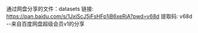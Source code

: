 通过网盘分享的文件：datasets
链接: https://pan.baidu.com/s/1JxiScJ5jFsHFp1jB6xeRjA?pwd=v68d 提取码: v68d 
--来自百度网盘超级会员v1的分享
